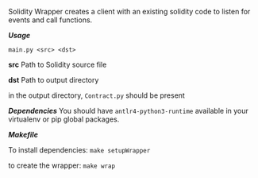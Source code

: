 Solidity Wrapper creates a client with an existing solidity code to listen for events and call functions.

***Usage***

`main.py <src> <dst>`

  **src**         Path to Solidity source file
  
  **dst**         Path to output directory
  
in the output directory, `Contract.py` should be present

***Dependencies***
You should have `antlr4-python3-runtime` available in your virtualenv or pip global packages.


***Makefile***

To install dependencies: `make setupWrapper`

to create the wrapper: `make wrap` 